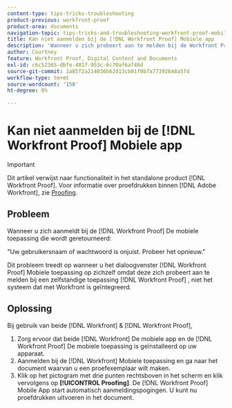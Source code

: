 ```yaml
---
content-type: tips-tricks-troubleshooting
product-previous: workfront-proof
product-area: documents
navigation-topic: tips-tricks-and-troubleshooting-workfront-proof-mobile
title: Kan niet aanmelden bij de [!DNL Workfront Proof] Mobiele app
description: 'Wanneer u zich probeert aan te melden bij de Workfront Proof Mobile-app, retourneert deze functie: BEWERK ME.'
author: Courtney
feature: Workfront Proof, Digital Content and Documents
exl-id: c6c52365-dbfe-481f-953c-6c70af6af46d
source-git-commit: 1a85f2a214036b62d13cb01f0b7a77392648a5fd
workflow-type: tm+mt
source-wordcount: '158'
ht-degree: 0%

---
```


# Kan niet aanmelden bij de [!DNL Workfront Proof] Mobiele app

>[!IMPORTANT]
>
>Dit artikel verwijst naar functionaliteit in het standalone product [!DNL Workfront Proof]. Voor informatie over proefdrukken binnen [!DNL Adobe Workfront], zie [Proofing](../../../review-and-approve-work/proofing/proofing.md).

## Probleem

Wanneer u zich aanmeldt bij de [!DNL Workfront Proof] De mobiele toepassing die wordt geretourneerd:

&quot;Uw gebruikersnaam of wachtwoord is onjuist. Probeer het opnieuw.&quot;

Dit probleem treedt op wanneer u het dialoogvenster [!DNL Workfront Proof] Mobiele toepassing op zichzelf omdat deze zich probeert aan te melden bij een zelfstandige toepassing [!DNL Workfront Proof] , niet het systeem dat met Workfront is geïntegreerd.

## Oplossing

Bij gebruik van beide [!DNL Workfront] &amp; [!DNL Workfront Proof],

1. Zorg ervoor dat beide [!DNL Workfront] De mobiele app en de [!DNL Workfront Proof] De mobiele toepassing is geïnstalleerd op uw apparaat.
1. Aanmelden bij de [!DNL Workfront] Mobiele toepassing en ga naar het document waarvan u een proefexemplaar wilt maken.
1. Klik op het pictogram met drie punten rechtsboven in het scherm en klik vervolgens op **[!UICONTROL Proofing]**.
De [!DNL Workfront Proof] Mobile App start automatisch aanmeldingspogingen.
U kunt nu proefdrukken uitvoeren in het document.
